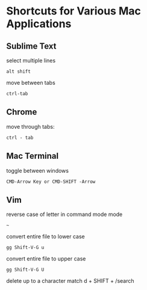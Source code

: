 Shortcuts for Various Mac Applications
=========


## Sublime Text

select multiple lines
    
    alt shift
    
move between tabs
    
    ctrl-tab

## Chrome

move through tabs:
    
    ctrl - tab

## Mac Terminal

toggle between windows
    
    CMD-Arrow Key or CMD-SHIFT -Arrow 

## Vim

reverse case of letter in command mode mode

    ~ 

convert entire file to lower case

    gg Shift-V-G u
    
convert entire file to upper case

    gg Shift-V-G U

delete up to a character match
    d + SHIFT + /search 

